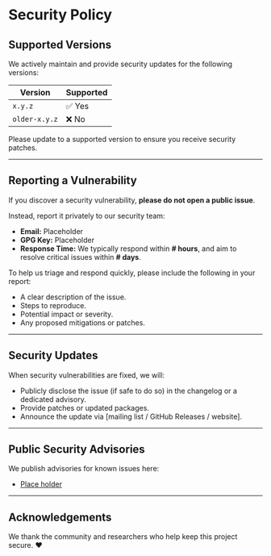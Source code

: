 # Security Policy

## Supported Versions

We actively maintain and provide security updates for the following versions:

| Version       | Supported          |
|---------------|--------------------|
| `x.y.z`       | ✅ Yes              |
| `older-x.y.z` | ❌ No               |

Please update to a supported version to ensure you receive security patches.

---

## Reporting a Vulnerability

If you discover a security vulnerability, **please do not open a public issue**.

Instead, report it privately to our security team:

- **Email:** Placeholder
- **GPG Key:** Placeholder
- **Response Time:** We typically respond within **# hours**, and aim to resolve critical issues within **# days**.

To help us triage and respond quickly, please include the following in your report:
- A clear description of the issue.
- Steps to reproduce.
- Potential impact or severity.
- Any proposed mitigations or patches.

---

## Security Updates

When security vulnerabilities are fixed, we will:
- Publicly disclose the issue (if safe to do so) in the changelog or a dedicated advisory.
- Provide patches or updated packages.
- Announce the update via [mailing list / GitHub Releases / website].

---

## Public Security Advisories

We publish advisories for known issues here:

- [Place holder]()

---

## Acknowledgements

We thank the community and researchers who help keep this project secure. ❤️
